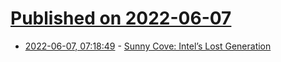 # [Published on 2022-06-07](index.md)

* [2022-06-07, 07:18:49](https://news.ycombinator.com/item?id=31650865) - [Sunny Cove: Intel’s Lost Generation](https://chipsandcheese.com/2022/06/07/sunny-cove-intels-lost-generation/)
